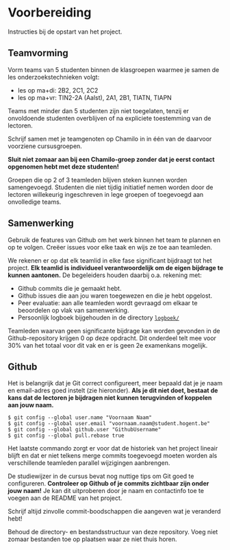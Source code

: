 # Voorbereiding

Instructies bij de opstart van het project.

## Teamvorming

Vorm teams van 5 studenten binnen de klasgroepen waarmee je samen de les onderzoekstechnieken volgt:

- les op ma+di: 2B2, 2C1, 2C2
- les op ma+vr: TIN2-2A (Aalst), 2A1, 2B1, TIATN, TIAPN

Teams met minder dan 5 studenten zijn niet toegelaten, tenzij er onvoldoende studenten overblijven of na expliciete toestemming van de lectoren.

Schrijf samen met je teamgenoten op Chamilo in in één van de daarvoor voorziene cursusgroepen.

**Sluit niet zomaar aan bij een Chamilo-groep zonder dat je eerst contact opgenomen hebt met deze studenten!**

Groepen die op 2 of 3 teamleden blijven steken kunnen worden samengevoegd. Studenten die niet tijdig initiatief nemen worden door de lectoren willekeurig ingeschreven in lege groepen of toegevoegd aan onvolledige teams.

## Samenwerking

Gebruik de features van Github om het werk binnen het team te plannen en op te volgen. Creëer issues voor elke taak en wijs ze toe aan teamleden.

We rekenen er op dat elk teamlid in elke fase significant bijdraagt tot het project. **Elk teamlid is individueel verantwoordelijk om de eigen bijdrage te kunnen aantonen.** De begeleiders houden daarbij o.a. rekening met:

- Github commits die je gemaakt hebt.
- Github issues die aan jou waren toegewezen en die je hebt opgelost.
- Peer evaluatie: aan alle teamleden wordt gevraagd om elkaar te beoordelen op vlak van samenwerking.
- Persoonlijk logboek bijgehouden in de directory [`logboek/`](../logboek/)

Teamleden waarvan geen significante bijdrage kan worden gevonden in de Github-repository krijgen 0 op deze opdracht. Dit onderdeel telt mee voor 30% van het totaal voor dit vak en er is geen 2e examenkans mogelijk.

## Github

Het is belangrijk dat je Git correct configureert, meer bepaald dat je je naam en email-adres goed instelt (zie hieronder). **Als je dit niet doet, bestaat de kans dat de lectoren je bijdragen niet kunnen terugvinden of koppelen aan jouw naam.**

```console
$ git config --global user.name "Voornaam Naam"
$ git config --global user.email "voornaam.naam@student.hogent.be"
$ git config --global github.user "GithubUsername"
$ git config --global pull.rebase true
```

Het laatste commando zorgt er voor dat de historiek van het project lineair blijft en dat er niet telkens merge commits toegevoegd moeten worden als verschillende teamleden parallel wijzigingen aanbrengen.

De studiewijzer in de cursus bevat nog nuttige tips om Git goed te configureren. **Controleer op Github of je commits zichtbaar zijn onder jouw naam!** Je kan dit uitproberen door je naam en contactinfo toe te voegen aan de README van het project.

Schrijf altijd zinvolle commit-boodschappen die aangeven wat je veranderd hebt!

Behoud de directory- en bestandsstructuur van deze repository. Voeg niet zomaar bestanden toe op plaatsen waar ze niet thuis horen.